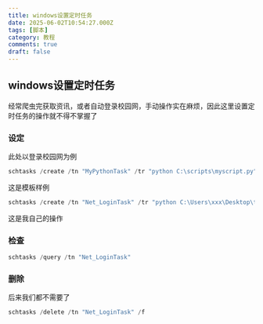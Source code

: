 ```yaml
---
title: windows设置定时任务
date: 2025-06-02T10:54:27.000Z
tags: [脚本]
category: 教程
comments: true
draft: false
---
```


## windows设置定时任务

经常爬虫完获取资讯，或者自动登录校园网，手动操作实在麻烦，因此这里设置定时任务的操作就不得不掌握了

### 设定

此处以登录校园网为例

```powershell
schtasks /create /tn "MyPythonTask" /tr "python C:\scripts\myscript.py" /sc once /st HH:mm
```

这是模板样例

```powershell
schtasks /create /tn "Net_LoginTask" /tr "python C:\Users\xxx\Desktop\temp\Net-login-main\Net-login-main\Net-login-CN.py" /sc daily /st 07:05
```

这是我自己的操作

### 检查

```powershell
schtasks /query /tn "Net_LoginTask"
```

### 删除

后来我们都不需要了

```powershell
schtasks /delete /tn "Net_LoginTask" /f
```
